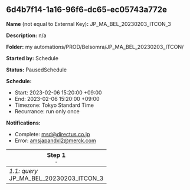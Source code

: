 ## 6d4b7f14-1a16-96f6-dc65-ec05743a772e

**Name** (not equal to External Key)**:** JP_MA_BEL_20230203_ITCON_3

**Description:** n/a

**Folder:** my automations/PROD/Belsomra/JP_MA_BEL_20230203_ITCON/

**Started by:** Schedule

**Status:** PausedSchedule

**Schedule:**

* Start: 2023-02-06 15:20:00 +09:00
* End: 2023-02-06 15:20:00 +09:00
* Timezone: Tokyo Standard Time
* Recurrance: run only once

**Notifications:**

* Complete: msd@directus.co.jp
* Error: amsjapandxl2@merck.com

| Step 1<br>_<small>-</small>_ |
| --- |
| _1.1: query_<br>JP_MA_BEL_20230203_ITCON_3 |

